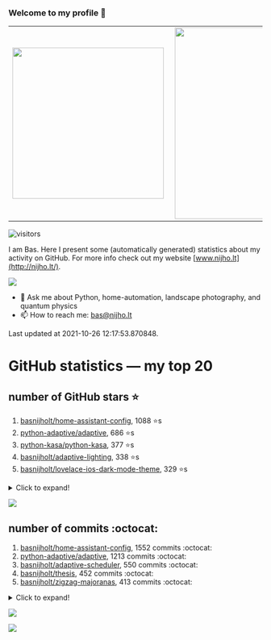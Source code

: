 ### Welcome to my profile 👋

<center>
  <table>
    <tr>
        <td><img width="300px" align="left" src="https://github-readme-stats.vercel.app/api/top-langs/?username=basnijholt&hide=TeX,Jupyter%20Notebook&layout=compact&theme=radical" /></td>
        <td><img align='right' src="https://github-readme-stats.vercel.app/api?username=basnijholt&show_icons=true&theme=radical" width="380"></td>
    </tr>
  </table>
</center>

![visitors](https://visitor-badge.glitch.me/badge?page_id=basnijholt.visitor-badge)

I am Bas. Here I present some (automatically generated) statistics about my activity on GitHub. For more info check out my website [www.nijho.lt](http://nijho.lt/).

![](https://www.nijho.lt/authors/admin/avatar_hu9e60e4b9bc120dfb6a666009f2878da6_182107_250x250_fill_q90_lanczos_center.jpg)

- 💬 Ask me about Python, home-automation, landscape photography, and quantum physics
- 📫 How to reach me: bas@nijho.lt

Last updated at 2021-10-26 12:17:53.870848.

# GitHub statistics — my top 20

## number of GitHub stars ⭐️

1. [basnijholt/home-assistant-config](https://github.com/basnijholt/home-assistant-config/), 1088 ⭐️s
2. [python-adaptive/adaptive](https://github.com/python-adaptive/adaptive/), 686 ⭐️s
3. [python-kasa/python-kasa](https://github.com/python-kasa/python-kasa/), 377 ⭐️s
4. [basnijholt/adaptive-lighting](https://github.com/basnijholt/adaptive-lighting/), 338 ⭐️s
5. [basnijholt/lovelace-ios-dark-mode-theme](https://github.com/basnijholt/lovelace-ios-dark-mode-theme/), 329 ⭐️s
<details><summary>Click to expand!</summary>

6. [basnijholt/miflora](https://github.com/basnijholt/miflora/), 325 ⭐️s
7. [basnijholt/lovelace-ios-themes](https://github.com/basnijholt/lovelace-ios-themes/), 247 ⭐️s
8. [topocm/topocm_content](https://github.com/topocm/topocm_content/), 180 ⭐️s
9. [basnijholt/home-assistant-macbook-touch-bar](https://github.com/basnijholt/home-assistant-macbook-touch-bar/), 75 ⭐️s
10. [kwant-project/kwant](https://github.com/kwant-project/kwant/), 54 ⭐️s
11. [basnijholt/aiokef](https://github.com/basnijholt/aiokef/), 23 ⭐️s
12. [basnijholt/instacron](https://github.com/basnijholt/instacron/), 17 ⭐️s
13. [basnijholt/thesis-cover](https://github.com/basnijholt/thesis-cover/), 16 ⭐️s
14. [basnijholt/adaptive-scheduler](https://github.com/basnijholt/adaptive-scheduler/), 11 ⭐️s
15. [basnijholt/addon-otmonitor](https://github.com/basnijholt/addon-otmonitor/), 9 ⭐️s
16. [basnijholt/lovelace-ios-light-mode-theme](https://github.com/basnijholt/lovelace-ios-light-mode-theme/), 9 ⭐️s
17. [basnijholt/iOSMessageExport](https://github.com/basnijholt/iOSMessageExport/), 8 ⭐️s
18. [basnijholt/thesis](https://github.com/basnijholt/thesis/), 8 ⭐️s
19. [kwant-project/kwant-tutorial-2016](https://github.com/kwant-project/kwant-tutorial-2016/), 8 ⭐️s
20. [basnijholt/ipynb_git_filters](https://github.com/basnijholt/ipynb_git_filters/), 7 ⭐️s

</details>

![](https://github.com/basnijholt/basnijholt/raw/master/stars_over_time.png)

## number of commits :octocat:

1. [basnijholt/home-assistant-config](https://github.com/basnijholt/home-assistant-config/), 1552 commits :octocat:
2. [python-adaptive/adaptive](https://github.com/python-adaptive/adaptive/), 1213 commits :octocat:
3. [basnijholt/adaptive-scheduler](https://github.com/basnijholt/adaptive-scheduler/), 550 commits :octocat:
4. [basnijholt/thesis](https://github.com/basnijholt/thesis/), 452 commits :octocat:
5. [basnijholt/zigzag-majoranas](https://github.com/basnijholt/zigzag-majoranas/), 413 commits :octocat:
<details><summary>Click to expand!</summary>

6. [topocm/topocm_content](https://github.com/topocm/topocm_content/), 304 commits :octocat:
7. [basnijholt/aiokef](https://github.com/basnijholt/aiokef/), 267 commits :octocat:
8. [basnijholt/adaptive-lighting](https://github.com/basnijholt/adaptive-lighting/), 259 commits :octocat:
9. [conda-forge/staged-recipes](https://github.com/conda-forge/staged-recipes/), 228 commits :octocat:
10. [python-adaptive/paper](https://github.com/python-adaptive/paper/), 198 commits :octocat:
11. [home-assistant/core](https://github.com/home-assistant/core/), 191 commits :octocat:
12. [ohld/igbot](https://github.com/ohld/igbot/), 191 commits :octocat:
13. [basnijholt/spin-orbit-nanowires](https://github.com/basnijholt/spin-orbit-nanowires/), 189 commits :octocat:
14. [basnijholt/media_player.kef](https://github.com/basnijholt/media_player.kef/), 157 commits :octocat:
15. [basnijholt/hpc05](https://github.com/basnijholt/hpc05/), 152 commits :octocat:
16. [basnijholt/crypto-tracker](https://github.com/basnijholt/crypto-tracker/), 150 commits :octocat:
17. [basnijholt/lovelace-ios-themes](https://github.com/basnijholt/lovelace-ios-themes/), 145 commits :octocat:
18. [basnijholt/nijho.lt](https://github.com/basnijholt/nijho.lt/), 143 commits :octocat:
19. [basnijholt/instacron](https://github.com/basnijholt/instacron/), 115 commits :octocat:
20. [QCoDeS/Qcodes](https://github.com/QCoDeS/Qcodes/), 109 commits :octocat:

</details>

![](https://github.com/basnijholt/basnijholt/raw/master/commits_per_hour.png)

![](https://github.com/basnijholt/basnijholt/raw/master/commits_per_weekday.png)

